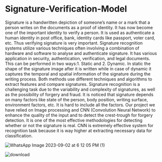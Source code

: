 # Signature-Verification-Model 
Signature is a handwritten depiction of someone’s name or a mark that a person writes on the documents as a proof of identity. It has now become one of the important identity to verify a person. It is used as authenticate a human identity in post office, bank, identity cards like passport, voter card, etc. Thus verifying signature is very important.
Signature recognition systems utilize various techniques often involving a combination of hardware and software to analyse and authenticate signature. It has various application in security, authentication, verification, and legal documents. This can be performed in two ways:1. Static and 2. Dynamic. In static the shape of the signature image after it is written while in case of dynamic it captures the temporal and spatial information of the signature during the writing process. Both methods use different techniques and algorithms to extract features and compare signatures. Signature recognition is a challenging task due to the variability and complexity of signatures, as well as the possibility of forgery and fraud. It is noticed that signature depends on many factors like state of the person, body position, writing surface, environment factors, etc. It is hard to include all the factors. Our project we have relied on Image processing and CNN (Convolution Neural Network) to enhance the quality of the input and to detect the crest-trough for forgery detection. It is one of the most effective methodologies for detecting whether or not the signature is real. CNN is extremely effective system for recognition task because it is way higher at extracting necessary data for classification.

![WhatsApp Image 2023-09-02 at 6 12 05 PM (1)](https://github.com/Aniket7773/Signature-Verification-Model/assets/146703824/6759b107-8c7c-43e8-b598-8e122317297a)


![download](https://github.com/Aniket7773/Signature-Verification-Model-Using-Ensemble-Learning/assets/97180277/f9e6eb59-e201-4ee0-ab17-c00b57f24aa0)

